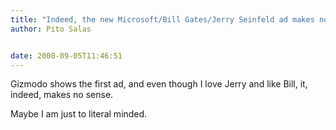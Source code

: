 ```yaml
---
title: "Indeed, the new Microsoft/Bill Gates/Jerry Seinfeld ad makes no sense!"
author: Pito Salas


date: 2008-09-05T11:46:51
---
```




Gizmodo shows the first ad, and even though I love Jerry and like Bill, it,
indeed, makes no sense.

Maybe I am just to literal minded.


